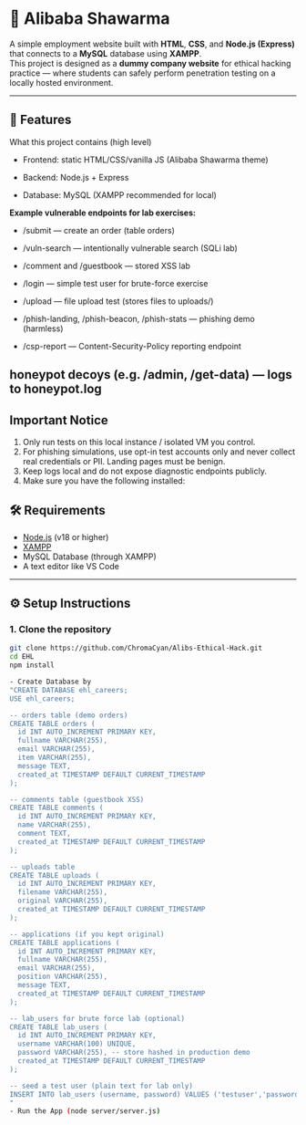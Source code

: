 # 🥙 Alibaba Shawarma 

A simple employment website built with **HTML**, **CSS**, and **Node.js (Express)** that connects to a **MySQL** database using **XAMPP**.  
This project is designed as a **dummy company website** for ethical hacking practice — where students can safely perform penetration testing on a locally hosted environment.

---

## 🚀 Features

What this project contains (high level)

- Frontend: static HTML/CSS/vanilla JS (Alibaba Shawarma theme)

- Backend: Node.js + Express

- Database: MySQL (XAMPP recommended for local)

**Example vulnerable endpoints for lab exercises:**

- /submit — create an order (table orders)

- /vuln-search — intentionally vulnerable search (SQLi lab)

- /comment and /guestbook — stored XSS lab

- /login — simple test user for brute-force exercise

- /upload — file upload test (stores files to uploads/)

- /phish-landing, /phish-beacon, /phish-stats — phishing demo (harmless)

- /csp-report — Content-Security-Policy reporting endpoint

honeypot decoys (e.g. /admin, /get-data) — logs to honeypot.log
---

## Important Notice

1. Only run tests on this local instance / isolated VM you control.
2. For phishing simulations, use opt-in test accounts only and never collect real credentials or PII. Landing pages must be benign.
3. Keep logs local and do not expose diagnostic endpoints publicly.
4. Make sure you have the following installed:

## 🛠️ Requirements

- [Node.js](https://nodejs.org/) (v18 or higher)
- [XAMPP](https://www.apachefriends.org/)
- MySQL Database (through XAMPP)
- A text editor like VS Code

---

## ⚙️ Setup Instructions

### 1. Clone the repository

```bash
git clone https://github.com/ChromaCyan/Alibs-Ethical-Hack.git
cd EHL
npm install

- Create Database by
"CREATE DATABASE ehl_careers;
USE ehl_careers;

-- orders table (demo orders)
CREATE TABLE orders (
  id INT AUTO_INCREMENT PRIMARY KEY,
  fullname VARCHAR(255),
  email VARCHAR(255),
  item VARCHAR(255),
  message TEXT,
  created_at TIMESTAMP DEFAULT CURRENT_TIMESTAMP
);

-- comments table (guestbook XSS)
CREATE TABLE comments (
  id INT AUTO_INCREMENT PRIMARY KEY,
  name VARCHAR(255),
  comment TEXT,
  created_at TIMESTAMP DEFAULT CURRENT_TIMESTAMP
);

-- uploads table
CREATE TABLE uploads (
  id INT AUTO_INCREMENT PRIMARY KEY,
  filename VARCHAR(255),
  original VARCHAR(255),
  created_at TIMESTAMP DEFAULT CURRENT_TIMESTAMP
);

-- applications (if you kept original)
CREATE TABLE applications (
  id INT AUTO_INCREMENT PRIMARY KEY,
  fullname VARCHAR(255),
  email VARCHAR(255),
  position VARCHAR(255),
  message TEXT,
  created_at TIMESTAMP DEFAULT CURRENT_TIMESTAMP
);

-- lab_users for brute force lab (optional)
CREATE TABLE lab_users (
  id INT AUTO_INCREMENT PRIMARY KEY,
  username VARCHAR(100) UNIQUE,
  password VARCHAR(255), -- store hashed in production demo
  created_at TIMESTAMP DEFAULT CURRENT_TIMESTAMP
);

-- seed a test user (plain text for lab only)
INSERT INTO lab_users (username, password) VALUES ('testuser','password123');
"
- Run the App (node server/server.js)